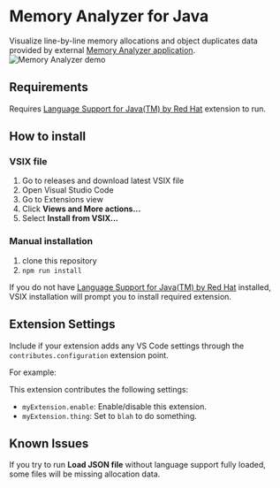 # Memory Analyzer for Java
Visualize line-by-line memory allocations and object duplicates data provided by external [Memory Analyzer application](https://gitlab.kiv.zcu.cz/lipka/java-memory-allocation-analyser).
![Memory Analyzer demo](readme/demo.gif)

## Requirements
Requires [Language Support for Java(TM) by Red Hat](https://marketplace.visualstudio.com/items?itemName=redhat.java) extension to run.

## How to install
### VSIX file
1. Go to releases and download latest VSIX file
2. Open Visual Studio Code
3. Go to Extensions view
4. Click **Views and More actions...**
5. Select **Install from VSIX...**

### Manual installation
1. clone this repository
2. `npm run install`

If you do not have [Language Support for Java(TM) by Red Hat](https://marketplace.visualstudio.com/items?itemName=redhat.java) installed, VSIX installation will prompt you to install required extension.

## Extension Settings
Include if your extension adds any VS Code settings through the `contributes.configuration` extension point.

For example:

This extension contributes the following settings:

* `myExtension.enable`: Enable/disable this extension.
* `myExtension.thing`: Set to `blah` to do something.

## Known Issues
If you try to run **Load JSON file** without language support fully loaded, some files will be missing allocation data. 
